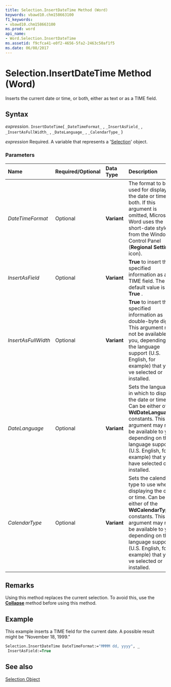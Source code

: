 ```yaml
---
title: Selection.InsertDateTime Method (Word)
keywords: vbawd10.chm158663100
f1_keywords:
- vbawd10.chm158663100
ms.prod: word
api_name:
- Word.Selection.InsertDateTime
ms.assetid: f9cfca41-e0f2-4656-5fa2-2463c50af1f5
ms.date: 06/08/2017
---
```



# Selection.InsertDateTime Method (Word)

Inserts the current date or time, or both, either as text or as a TIME field.


## Syntax

 _expression_. `InsertDateTime`( `_DateTimeFormat_` , `_InsertAsField_` , `_InsertAsFullWidth_` , `_DateLanguage_` , `_CalendarType_` )

 _expression_ Required. A variable that represents a '[Selection](Word.Selection.md)' object.


### Parameters



|**Name**|**Required/Optional**|**Data Type**|**Description**|
|:-----|:-----|:-----|:-----|
| _DateTimeFormat_|Optional| **Variant**|The format to be used for displaying the date or time, or both. If this argument is omitted, Microsoft Word uses the short-date style from the Windows Control Panel (**Regional Settings** icon).|
| _InsertAsField_|Optional| **Variant**| **True** to insert the specified information as a TIME field. The default value is **True** .|
| _InsertAsFullWidth_|Optional| **Variant**| **True** to insert the specified information as double-byte digits. This argument may not be available to you, depending on the language support (U.S. English, for example) that you?ve selected or installed.|
| _DateLanguage_|Optional| **Variant**|Sets the language in which to display the date or time. Can be either of the  **WdDateLanguage** constants. This argument may not be available to you, depending on the language support (U.S. English, for example) that you have selected or installed.|
| _CalendarType_|Optional| **Variant**|Sets the calendar type to use when displaying the date or time. Can be either of the  **WdCalendarTypeBi** constants. This argument may not be available to you, depending on the language support (U.S. English, for example) that you?ve selected or installed.|

## Remarks

Using this method replaces the current selection. To avoid this, use the  **[Collapse](Word.Selection.Collapse.md)** method before using this method.


## Example

This example inserts a TIME field for the current date. A possible result might be "November 18, 1999."


```vb
Selection.InsertDateTime DateTimeFormat:="MMMM dd, yyyy", _ 
 InsertAsField:=True
```


## See also


[Selection Object](Word.Selection.md)

